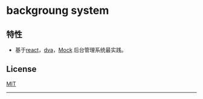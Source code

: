 # backgroung system

## 特性

- 基于[react](https://github.com/facebook/react)，[dva](https://github.com/dvajs/dva)，[Mock](https://github.com/nuysoft/Mock) 后台管理系统最实践。

## License
[MIT][MIT]

*******************
[MIT]:https://tldrlegal.com/license/mit-license